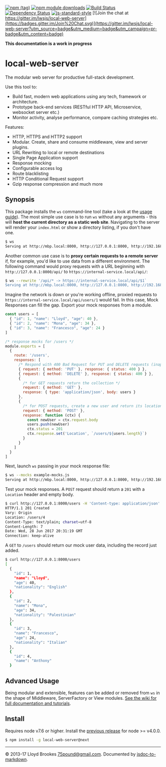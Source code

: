 [![npm (tag)](https://img.shields.io/npm/v/local-web-server/next.svg)](https://www.npmjs.org/package/local-web-server)
[![npm module downloads](https://img.shields.io/npm/dt/local-web-server.svg)](https://www.npmjs.org/package/local-web-server)
[![Build Status](https://travis-ci.org/lwsjs/local-web-server.svg?branch=next)](https://travis-ci.org/lwsjs/local-web-server)
[![Dependency Status](https://david-dm.org/lwsjs/local-web-server/next.svg)](https://david-dm.org/lwsjs/local-web-server/next)
[![js-standard-style](https://img.shields.io/badge/code%20style-standard-brightgreen.svg)](https://github.com/feross/standard)
[![Join the chat at https://gitter.im/lwsjs/local-web-server](https://badges.gitter.im/Join%20Chat.svg)](https://gitter.im/lwsjs/local-web-server?utm_source=badge&utm_medium=badge&utm_campaign=pr-badge&utm_content=badge)

**This documentation is a work in progress**

# local-web-server

The modular web server for productive full-stack development.

Use this tool to:

* Build fast, modern web applications using any tech, framework or architecture.
* Prototype back-end services (RESTful HTTP API, Microservice, websocket server etc.)
* Monitor activity, analyse performance, compare caching strategies etc.

Features:

* HTTP, HTTPS and HTTP2 support
* Modular. Create, share and consume middleware, view and server plugins.
* URL Rewriting to local or remote destinations
* Single Page Application support
* Response mocking
* Configurable access log
* Route blacklisting
* HTTP Conditional Request support
* Gzip response compression and much more

## Synopsis

This package installs the `ws` command-line tool (take a look at the [usage guide](https://github.com/lwsjs/local-web-server/wiki/CLI-usage)). The most simple use case is to run `ws` without any arguments - this will **host the current directory as a static web site**. Navigating to the server will render your `index.html` or show a directory listing, if you don't have one.

```sh
$ ws
Serving at http://mbp.local:8000, http://127.0.0.1:8000, http://192.168.0.100:8000
```

Another common use case is to **proxy certain requests to a remote server** if, for example, you'd like to use data from a different environment. The following command would proxy requests with a URL beginning with `http://127.0.0.1:8000/api/` to `https://internal-service.local/api/`:

```sh
$ ws --rewrite '/api/* -> https://internal-service.local/api/$1`
Serving at http://mbp.local:8000, http://127.0.0.1:8000, http://192.168.0.100:8000
```

Imagine the network is down or you're working offline, proxied requests to `https://internal-service.local/api/users/1` would fail. In this case, Mock Responses can fill the gap. Export your mock responses from a module.

```js
const users = [
  { "id": 1, "name": "Lloyd", "age": 40 },
  { "id": 2, "name": "Mona", "age": 34 },
  { "id": 3, "name": "Francesco", "age": 24 }
]

/* response mocks for /users */
module.exports = [
  {
    route: '/users',
    responses: [
      /* Respond with 400 Bad Request for PUT and DELETE requests (inappropriate on a collection) */
      { request: { method: 'PUT' }, response: { status: 400 } },
      { request: { method: 'DELETE' }, response: { status: 400 } },
      {
        /* for GET requests return the collection */
        request: { method: 'GET' },
        response: { type: 'application/json', body: users }
      },
      {
        /* for POST requests, create a new user and return its location */
        request: { method: 'POST' },
        response: function (ctx) {
          const newUser = ctx.request.body
          users.push(newUser)
          ctx.status = 201
          ctx.response.set('Location', `/users/${users.length}`)
        }
      }
    ]
  }
]
```

Next, launch `ws` passing in your mock response file: 

```sh
$ ws --mocks example-mocks.js
Serving at http://mbp.local:8000, http://127.0.0.1:8000, http://192.168.0.100:8000
```

Test your mock responses. A `POST` request should return a `201` with a `Location` header and empty body.

```sh
$ curl http://127.0.0.1:8000/users -H 'Content-type: application/json' -d '{ "name": "Anthony" }' -i
HTTP/1.1 201 Created
Vary: Origin
Location: /users/4
Content-Type: text/plain; charset=utf-8
Content-Length: 7
Date: Wed, 28 Jun 2017 20:31:19 GMT
Connection: keep-alive
```

A `GET` to `/users` should return our mock user data, including the record just added.

```sh
$ curl http://127.0.0.1:8000/users
[
  {
    "id": 1,
    "name": "Lloyd",
    "age": 40,
    "nationality": "English"
  },
  {
    "id": 2,
    "name": "Mona",
    "age": 34,
    "nationality": "Palestinian"
  },
  {
    "id": 3,
    "name": "Francesco",
    "age": 24,
    "nationality": "Italian"
  },
  {
    "id": 4,
    "name": "Anthony"
  }
```

## Advanced Usage

Being modular and extensible, features can be added or removed from `ws` in the shape of Middleware, ServerFactory or View modules. [See the wiki for full documentation and tutorials](https://github.com/lwsjs/local-web-server/wiki).

## Install

Requires node v7.6 or higher. Install the [previous release](https://github.com/lwsjs/local-web-server/tree/v1.x) for node >= v4.0.0.

```sh
$ npm install -g local-web-server@next
```
* * *

&copy; 2013-17 Lloyd Brookes <75pound@gmail.com>. Documented by [jsdoc-to-markdown](https://github.com/jsdoc2md/jsdoc-to-markdown).
